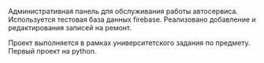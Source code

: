 Административная панель для обслуживания работы автосервиса.
Используется тестовая база данных firebase.
Реализовано добавление и редактирования записей на ремонт.

Проект выполняется в рамках университетского задания по предмету. Первый проект на python.
